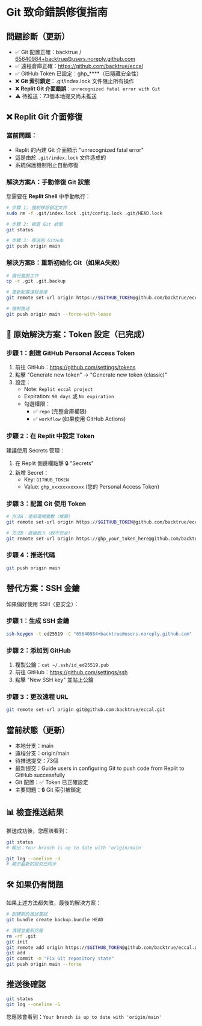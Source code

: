 # Git 致命錯誤修復指南

## 問題診斷（更新）
- ✅ Git 配置正確：backtrue / 65640984+backtrue@users.noreply.github.com  
- ✅ 遠程倉庫正確：https://github.com/backtrue/eccal
- ✅ GitHub Token 已設定：ghp_****（已隱藏安全性）
- ❌ **Git 索引鎖定**：.git/index.lock 文件阻止所有操作
- ❌ **Replit Git 介面錯誤**：`unrecognized fatal error with Git`
- ⚠️  待推送：73個本地提交尚未推送

## ❌ Replit Git 介面修復

### 當前問題：
- Replit 的內建 Git 介面顯示 "unrecognized fatal error"
- 這是由於 `.git/index.lock` 文件造成的
- 系統保護機制阻止自動修復

### 解決方案A：手動修復 Git 狀態

您需要在 **Replit Shell** 中手動執行：

```bash
# 步驟 1: 強制移除鎖定文件
sudo rm -f .git/index.lock .git/config.lock .git/HEAD.lock

# 步驟 2: 檢查 Git 狀態
git status

# 步驟 3: 推送到 GitHub
git push origin main
```

### 解決方案B：重新初始化 Git（如果A失敗）

```bash
# 備份當前工作
cp -r .git .git.backup

# 重新配置遠程倉庫
git remote set-url origin https://$GITHUB_TOKEN@github.com/backtrue/eccal.git

# 強制推送
git push origin main --force-with-lease
```

## 🔧 原始解決方案：Token 設定（已完成）

### 步驟 1：創建 GitHub Personal Access Token
1. 前往 GitHub：https://github.com/settings/tokens
2. 點擊 "Generate new token" → "Generate new token (classic)"
3. 設定：
   - Note: `Replit eccal project`
   - Expiration: `90 days` 或 `No expiration`
   - 勾選權限：
     - ✅ `repo` (完整倉庫權限)
     - ✅ `workflow` (如果使用 GitHub Actions)

### 步驟 2：在 Replit 中設定 Token
建議使用 Secrets 管理：
1. 在 Replit 側邊欄點擊 🔒 "Secrets" 
2. 新增 Secret：
   - Key: `GITHUB_TOKEN`
   - Value: `ghp_xxxxxxxxxxxx` (您的 Personal Access Token)

### 步驟 3：配置 Git 使用 Token
```bash
# 方法A：使用環境變數（推薦）
git remote set-url origin https://$GITHUB_TOKEN@github.com/backtrue/eccal.git

# 方法B：直接嵌入（較不安全）
git remote set-url origin https://ghp_your_token_here@github.com/backtrue/eccal.git
```

### 步驟 4：推送代碼
```bash
git push origin main
```

## 替代方案：SSH 金鑰

如果偏好使用 SSH（更安全）：

### 步驟 1：生成 SSH 金鑰
```bash
ssh-keygen -t ed25519 -C "65640984+backtrue@users.noreply.github.com"
```

### 步驟 2：添加到 GitHub
1. 複製公鑰：`cat ~/.ssh/id_ed25519.pub`
2. 前往 GitHub：https://github.com/settings/ssh
3. 點擊 "New SSH key" 並貼上公鑰

### 步驟 3：更改遠程 URL
```bash
git remote set-url origin git@github.com:backtrue/eccal.git
```

## 當前狀態（更新）
- 本地分支：main
- 遠程分支：origin/main  
- 待推送提交：73個
- 最新提交：Guide users in configuring Git to push code from Replit to GitHub successfully
- Git 配置：✅ Token 已正確設定
- 主要問題：🔒 Git 索引被鎖定

## 📊 檢查推送結果

推送成功後，您應該看到：

```bash
git status
# 輸出：Your branch is up to date with 'origin/main'

git log --oneline -3
# 顯示最新的提交已同步
```

## 🛠 如果仍有問題

如果上述方法都失敗，最後的解決方案：

```bash
# 創建新的推送嘗試
git bundle create backup.bundle HEAD

# 清理並重新克隆
rm -rf .git
git init
git remote add origin https://$GITHUB_TOKEN@github.com/backtrue/eccal.git
git add .
git commit -m "Fix Git repository state"
git push origin main --force
```

## 推送後確認
```bash
git status
git log --oneline -5
```

您應該會看到：`Your branch is up to date with 'origin/main'`
